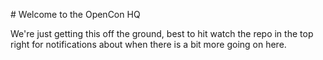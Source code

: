 # Welcome to the OpenCon HQ

We're just getting this off the ground, best to hit watch the repo in the top right for notifications about when there is a bit more going on here.
